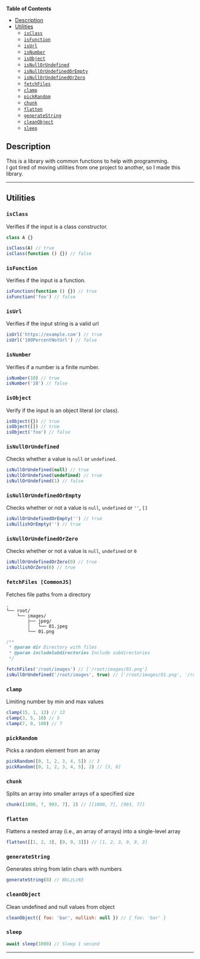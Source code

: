 **Table of Contents**
- [Description](#description)
- [Utilities](#utilities)
  - [`isClass`](#isclass)
  - [`isFunction`](#isfunction)
  - [`isUrl`](#isurl)
  - [`isNumber`](#isnumber)
  - [`isObject`](#isobject)
  - [`isNullOrUndefined`](#isnullorundefined)
  - [`isNullOrUndefinedOrEmpty`](#isnullorundefinedorempty)
  - [`isNullOrUndefinedOrZero`](#isnullorundefinedorzero)
  - [`fetchFiles`](#fetchfiles-commonjs)
  - [`clamp`](#clamp)
  - [`pickRandom`](#pickrandom)
  - [`chunk`](#chunk)
  - [`flatten`](#flatten)
  - [`generateString`](#generatestring)
  - [`cleanObject`](#cleanobject)
  - [`sleep`](#sleep)

## Description

This is a library with common functions to help with programming.<br>
I got tired of moving utilities from one project to another, so I made this library.

---

## Utilities

### `isClass`

Verifies if the input is a class constructor.

```js
class A {}

isClass(A) // true
isClass(function () {}) // false
```

### `isFunction`

Verifies if the input is a function.

```js
isFunction(function () {}) // true
isFunction('foo') // false
```

### `isUrl`

Verifies if the input string is a valid url

```js
isUrl('https://example.com') // true
isUrl('100PercentNotUrl') // false
```

### `isNumber`

Verifies if a number is a finite number.

```js
isNumber(10) // true
isNumber('10') // false
```

### `isObject`

Verify if the input is an object literal (or class).

```js
isObject({}) // true
isObject([]) // true
isObject('foo') // false
```

### `isNullOrUndefined`

Checks whether a value is `null` or `undefined`.

```js
isNullOrUndefined(null) // true
isNullOrUndefined(undefined) // true
isNullOrUndefined(1) // false
```

### `isNullOrUndefinedOrEmpty`

Checks whether or not a value is `null`, `undefined` or `''`, `[]`

```js
isNullOrUndefinedOrEmpty('') // true
isNullishOrEmpty('') // true
```

### `isNullOrUndefinedOrZero`

Checks whether or not a value is `null`, `undefined` or `0`

```js
isNullOrUndefinedOrZero(0) // true
isNullishOrZero(0) // true
```

### `fetchFiles [CommonJS]`

Fetches file paths from a directory

```
.
└── root/
    └── images/
        ├── jpeg/
        │   └── 01.jpeg
        └── 01.png
```

```js
/**
 * @param dir Directory with files
 * @param includeSubdirectories Include subdirectories
 */

fetchFiles('/root/images') // ['/root/images/01.png']
isNullOrUndefined('/root/images', true) // ['/root/images/01.png', '/root/images/jpeg/01.jpeg']
```

### `clamp`

Limiting number by min and max values

```js
clamp(15, 1, 13) // 13
clamp(3, 5, 10) // 5
clamp(7, 0, 100) // 7
```

### `pickRandom`

Picks a random element from an array

```js
pickRandom([0, 1, 2, 3, 4, 5]) // 3
pickRandom([0, 1, 2, 3, 4, 5], 2) // [3, 0]
```

### `chunk`

Splits an array into smaller arrays of a specified size

```js
chunk([1000, 7, 993, 7], 2) // [[1000, 7], [993, 7]]
```

### `flatten`

Flattens a nested array (i.e., an array of arrays) into a single-level array

```js
flatten([[1, 2, 3], [9, 9, 3]]) // [1, 2, 3, 9, 9, 3]
```

### `generateString`

Generates string from latin chars with numbers

```js
generateString(8) // BbLzLcN3
```

### `cleanObject`

Clean undefined and null values from object

```js
cleanObject({ foo: 'bar', nullish: null }) // { foo: 'bar' }
```

### `sleep`

```js
await sleep(1000) // Sleep 1 second
```

---
